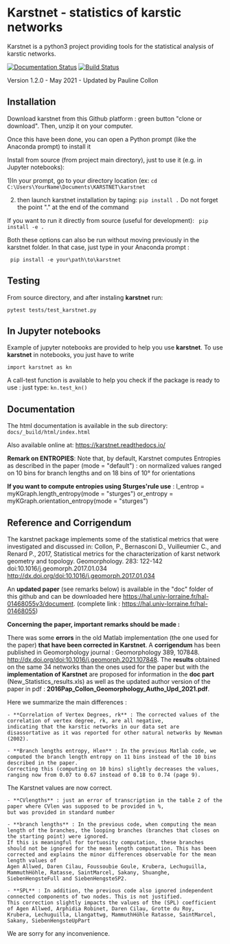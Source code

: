 # Karstnet - statistics of karstic networks

Karstnet is a python3 project providing tools for the statistical analysis of karstic networks.

[![Documentation Status](https://readthedocs.org/projects/karstnet/badge/?version=latest)](https://karstnet.readthedocs.io/en/latest/?badge=latest)
[![Build Status](https://travis-ci.org/UniNE-CHYN/karstnet.svg?branch=master)](https://travis-ci.org/UniNE-CHYN/karstnet)


Version 1.2.0 - May 2021 - Updated by Pauline Collon



## Installation

Download karstnet from this Github platform : green button "clone or download". Then, unzip it on your computer. 

Once this have been done, you can open a Python prompt (like the Anaconda prompt) to install it 

Install from source (from project main directory), just to use it (e.g. in Jupyter notebooks): 

1)In your prompt, go to your directory location (ex: 
`cd C:\Users\YourName\Documents\KARSTNET\karstnet`

2) then launch karstnet installation by taping:
`pip install .`
Do not forget the point "." at the end of the command

If you want to run it directly from source (useful for development):
` pip install -e .`

Both these options can also be run without moving previously in the karstnet folder. 
In that case, just type in your Anaconda prompt :

` pip install -e your\path\to\karstnet` 

## Testing

From source directory, and after instaling **karstnet** run:

`pytest tests/test_karstnet.py`

## In Jupyter notebooks

Example of jupyter notebooks are provided to help you use **karstnet**. 
To use **karstnet** in notebooks, you just have to write

`import karstnet as kn`

A call-test function is available to help you check if the package is ready to use : just type: 
`kn.test_kn()`

## Documentation

The html documentation is available in the sub directory:  ``docs/_build/html/index.html``

Also available online at: https://karstnet.readthedocs.io/

**Remark on ENTROPIES**:
Note that, by default, Karstnet computes Entropies as described in the paper (mode = "default") : 
on normalized values ranged on 10 bins for branch lengths and on 18 bins of 10° for orientations

**If you want to compute entropies using Sturges'rule use** : 
l_entrop = myKGraph.length_entropy(mode = "sturges")
or_entropy = myKGraph.orientation_entropy(mode = "sturges")


## Reference and Corrigendum

The karstnet package implements some of the statistical metrics that were
investigated and discussed in:
Collon, P., Bernasconi D., Vuilleumier C., and Renard P., 2017, Statistical
metrics for the characterization of karst network geometry and topology.
Geomorphology. 283: 122-142 doi:10.1016/j.geomorph.2017.01.034
<http://dx.doi.org/doi:10.1016/j.geomorph.2017.01.034>

An **updated paper** (see remarks below) is available in the "doc" folder of this github and 
can be downloaded here  <https://hal.univ-lorraine.fr/hal-01468055v3/document>. 
 (complete link : <https://hal.univ-lorraine.fr/hal-01468055>)

**Concerning the paper, important remarks should be made :** 

There was some **errors** in the old Matlab implementation (the one used for the paper) **that have been corrected in Karstnet**. 
A **corrigendum** has been published in Geomorphology journal : Geomorphology 389, 107848. <http://dx.doi.org/doi:10.1016/j.geomorph.2021.107848>.
The **results** obtained on the same 34 networks than the ones used for the paper but 
with the **implementation of Karstnet** are proposed for information in the **doc part** (New_Statistics_results.xls) 
as well as the updated author version of the paper in pdf : **2016Pap_Collon_Geomorphology_Autho_Upd_2021.pdf**.

Here we summarize the main differences : 

	- **Correlation of Vertex Degrees, rk** : The corrected values of the correlation of vertex degree, rk, are all negative, 
	indicating that the karstic networks in our data set are disassortative as it was reported for other natural networks by Newman (2002). 
	
	- **Branch lengths entropy, Hlen** : In the previous Matlab code, we computed the branch length entropy on 11 bins instead of the 10 bins described in the paper. 
	Correcting this (computing on 10 bins) slightly decreases the values, ranging now from 0.07 to 0.67 instead of 0.18 to 0.74 (page 9). 
The Karstnet values are now correct. 

	- **CVlengths** : just an error of transcription in the table 2 of the paper where CVlen was supposed to be provided in %, 
	but was provided in standard number

	- **branch lengths** : In the previous code, when computing the mean length of the branches, the looping branches (branches that closes on the starting point) were ignored.
	If this is meaningful for tortuosity computation, these branches should not be ignored for the mean length computation. This has been corrected and explains the minor differences observable for the mean length values of 
	Agen Allwed, Daren Cilau, Foussoubie Goule, Krubera, Lechuguilla, MammuthHöhle, Ratasse, SaintMarcel, Sakany, Shuanghe, SiebenHengsteFull and SiebenHengsteSP2.
	
	- **SPL** : In addition, the previous code also ignored independent connected components of two nodes. This is not justified. 
	This correction slightly impacts the values of the (SPL) coefficient of Agen Allwed, Arphidia Robinet, Daren Cilau, Grotte du Roy, 
	Krubera, Lechuguilla, Llangattwg, MammuthHöhle Ratasse, SaintMarcel, Sakany, SiebenHengsteUpPart

We are sorry for any inconvenience.
